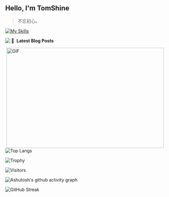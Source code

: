 ## Hello, I'm TomShine

> 不忘初心。

[![My Skills](https://skillicons.dev/icons?i=linux,c,cpp,go,py,lua,emacs,vim,neovim,vscode,md,redis,mysql,sqlite,postgres,nginx,fastapi,obsidian)](https://skillicons.dev)


<img align="left" src="https://github-readme-stats.vercel.app/api?username=shangzongyu&show_icons=true&icon_color=805AD5&text_color=718096&bg_color=ffffff&hide_title=true" />

📕 &nbsp;**Latest Blog Posts**
<!-- BLOG-POST-LIST:START -->
<!-- BLOG-POST-LIST:END -->

<img align="right" alt="GIF" src="https://github.com/abhisheknaiidu/abhisheknaiidu/blob/master/code.gif?raw=true" width="500" height="320" />

![Top Langs](https://github-readme-stats.vercel.app/api/top-langs/?username=shangzongyu)

![Trophy](https://github-profile-trophy.vercel.app/?username=shangzongyu)

![Visitors](https://visitor-badge.glitch.me/badge?page_id=shangzongyu&left_color=green&right_color=red)

![Ashutosh's github activity graph](https://github-readme-activity-graph.vercel.app/graph?username=shangzongyu)

![GitHub Streak](https://streak-stats.demolab.com/?user=shangzongyu)
